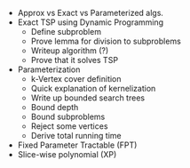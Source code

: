 - Approx vs Exact vs Parameterized algs.
- Exact TSP using Dynamic Programming
	- Define subproblem 
	- Prove lemma for division to subproblems
	- Writeup algorithm (?)
	- Prove that it solves TSP
- Parameterization
	- k-Vertex cover definition
	- Quick explanation of kernelization
	- Write up bounded search trees
	- Bound depth
	- Bound subproblems
	- Reject some vertices
	- Derive total running time
- Fixed Parameter Tractable (FPT)
- Slice-wise polynomial (XP)

